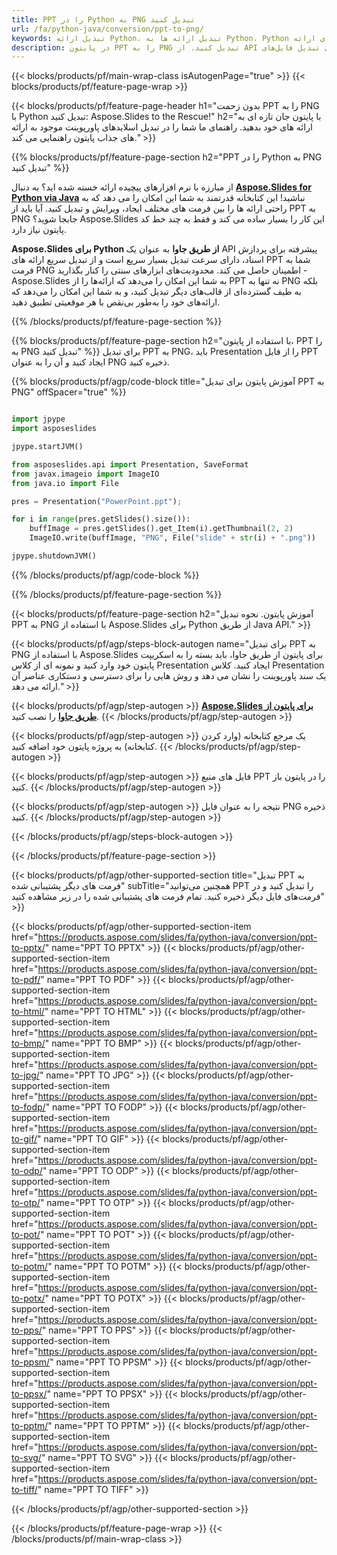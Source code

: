 ```yaml
---
title: PPT را در Python به PNG تبدیل کنید
url: /fa/python-java/conversion/ppt-to-png/
keywords: تبدیل ارائه Python، تبدیل ارائه ها به Python، Python برای ارائه، Aspose.Slides Python، تبدیل PPT به PNG، کتابخانه ارائه Python
description: در پایتون PPT را به PNG تبدیل کنید. از API کتابخانه پایتون برای تبدیل فایل‌های PPT به PNG استفاده کنید.
---
```


{{< blocks/products/pf/main-wrap-class isAutogenPage="true" >}}
{{< blocks/products/pf/feature-page-wrap >}}

{{< blocks/products/pf/feature-page-header h1="بدون زحمت PPT را به PNG با Python تبدیل کنید: Aspose.Slides to the Rescue!" h2="با پایتون جان تازه ای به ارائه های خود بدهید. راهنمای ما شما را در تبدیل اسلایدهای پاورپوینت موجود به ارائه های جذاب پایتون راهنمایی می کند." >}}

{{% blocks/products/pf/feature-page-section h2="PPT را در Python به PNG تبدیل کنید" %}}

از مبارزه با نرم افزارهای پیچیده ارائه خسته شده اید؟ به دنبال [**Aspose.Slides for Python via Java**](https://products.aspose.com/slides/fa/python-java/) نباشید! این کتابخانه قدرتمند به شما این امکان را می دهد که به راحتی ارائه ها را بین فرمت های مختلف ایجاد، ویرایش و تبدیل کنید. آیا باید از PPT به PNG جابجا شوید؟ Aspose.Slides این کار را بسیار ساده می کند و فقط به چند خط کد پایتون نیاز دارد.

**Aspose.Slides برای Python از طریق جاوا** به عنوان یک API پیشرفته برای پردازش اسناد، دارای سرعت تبدیل بسیار سریع است و از تبدیل سریع ارائه های PPT شما به فرمت PNG اطمینان حاصل می کند. محدودیت‌های ابزارهای سنتی را کنار بگذارید - Aspose.Slides به شما این امکان را می‌دهد که ارائه‌ها را از PPT نه تنها به PNG بلکه به طیف گسترده‌ای از قالب‌های دیگر تبدیل کنید، و به شما این امکان را می‌دهد که ارائه‌های خود را به‌طور بی‌نقص با هر موقعیتی تطبیق دهید.

{{% /blocks/products/pf/feature-page-section %}}

{{% blocks/products/pf/feature-page-section  h2="با استفاده از پایتون، PPT را به PNG تبدیل کنید" %}}
برای تبدیل PPT به PNG، باید Presentation را از فایل PPT ایجاد کنید و آن را به عنوان PNG ذخیره کنید.

{{% blocks/products/pf/agp/code-block title="آموزش پایتون برای تبدیل PPT به PNG" offSpacer="true" %}}

```python

import jpype
import asposeslides

jpype.startJVM()

from asposeslides.api import Presentation, SaveFormat
from javax.imageio import ImageIO
from java.io import File

pres = Presentation("PowerPoint.ppt");

for i in range(pres.getSlides().size()):
    buffImage = pres.getSlides().get_Item(i).getThumbnail(2, 2)
    ImageIO.write(buffImage, "PNG", File("slide" + str(i) + ".png"))

jpype.shutdownJVM()
```


{{% /blocks/products/pf/agp/code-block %}}

{{% /blocks/products/pf/feature-page-section %}}

{{< blocks/products/pf/feature-page-section  h2="آموزش پایتون. نحوه تبدیل PPT به PNG با استفاده از Aspose.Slides برای Python از طریق Java API." >}}

{{< blocks/products/pf/agp/steps-block-autogen name="برای تبدیل PPT به PNG با استفاده از Aspose.Slides برای پایتون از طریق جاوا، باید بسته را به اسکریپت پایتون خود وارد کنید و نمونه ای از کلاس Presentation ایجاد کنید. کلاس Presentation یک سند پاورپوینت را نشان می دهد و روش هایی را برای دسترسی و دستکاری عناصر آن ارائه می دهد." >}}

{{< blocks/products/pf/agp/step-autogen >}}
[**Aspose.Slides برای پایتون از طریق جاوا**](https://products.aspose.com/slides/fa/python-java/) را نصب کنید.
{{< /blocks/products/pf/agp/step-autogen >}}

{{< blocks/products/pf/agp/step-autogen >}}
یک مرجع کتابخانه (وارد کردن کتابخانه) به پروژه پایتون خود اضافه کنید.
{{< /blocks/products/pf/agp/step-autogen >}}

{{< blocks/products/pf/agp/step-autogen >}}
فایل های منبع PPT را در پایتون باز کنید.
{{< /blocks/products/pf/agp/step-autogen >}}

{{< blocks/products/pf/agp/step-autogen >}}
نتیجه را به عنوان فایل PNG ذخیره کنید.
{{< /blocks/products/pf/agp/step-autogen >}}

{{< /blocks/products/pf/agp/steps-block-autogen >}}

{{< /blocks/products/pf/feature-page-section >}}

{{< blocks/products/pf/agp/other-supported-section title="تبدیل PPT به فرمت های دیگر پشتیبانی شده" subTitle="همچنین می‌توانید PPT را تبدیل کنید و در فرمت‌های فایل دیگر ذخیره کنید. تمام فرمت های پشتیبانی شده را در زیر مشاهده کنید" >}}

{{< blocks/products/pf/agp/other-supported-section-item href="https://products.aspose.com/slides/fa/python-java/conversion/ppt-to-pptx/" name="PPT TO PPTX" >}}
{{< blocks/products/pf/agp/other-supported-section-item href="https://products.aspose.com/slides/fa/python-java/conversion/ppt-to-pdf/" name="PPT TO PDF" >}}
{{< blocks/products/pf/agp/other-supported-section-item href="https://products.aspose.com/slides/fa/python-java/conversion/ppt-to-html/" name="PPT TO HTML" >}}
{{< blocks/products/pf/agp/other-supported-section-item href="https://products.aspose.com/slides/fa/python-java/conversion/ppt-to-bmp/" name="PPT TO BMP" >}}
{{< blocks/products/pf/agp/other-supported-section-item href="https://products.aspose.com/slides/fa/python-java/conversion/ppt-to-jpg/" name="PPT TO JPG" >}}
{{< blocks/products/pf/agp/other-supported-section-item href="https://products.aspose.com/slides/fa/python-java/conversion/ppt-to-fodp/" name="PPT TO FODP" >}}
{{< blocks/products/pf/agp/other-supported-section-item href="https://products.aspose.com/slides/fa/python-java/conversion/ppt-to-gif/" name="PPT TO GIF" >}}
{{< blocks/products/pf/agp/other-supported-section-item href="https://products.aspose.com/slides/fa/python-java/conversion/ppt-to-odp/" name="PPT TO ODP" >}}
{{< blocks/products/pf/agp/other-supported-section-item href="https://products.aspose.com/slides/fa/python-java/conversion/ppt-to-otp/" name="PPT TO OTP" >}}
{{< blocks/products/pf/agp/other-supported-section-item href="https://products.aspose.com/slides/fa/python-java/conversion/ppt-to-pot/" name="PPT TO POT" >}}
{{< blocks/products/pf/agp/other-supported-section-item href="https://products.aspose.com/slides/fa/python-java/conversion/ppt-to-potm/" name="PPT TO POTM" >}}
{{< blocks/products/pf/agp/other-supported-section-item href="https://products.aspose.com/slides/fa/python-java/conversion/ppt-to-potx/" name="PPT TO POTX" >}}
{{< blocks/products/pf/agp/other-supported-section-item href="https://products.aspose.com/slides/fa/python-java/conversion/ppt-to-pps/" name="PPT TO PPS" >}}
{{< blocks/products/pf/agp/other-supported-section-item href="https://products.aspose.com/slides/fa/python-java/conversion/ppt-to-ppsm/" name="PPT TO PPSM" >}}
{{< blocks/products/pf/agp/other-supported-section-item href="https://products.aspose.com/slides/fa/python-java/conversion/ppt-to-ppsx/" name="PPT TO PPSX" >}}
{{< blocks/products/pf/agp/other-supported-section-item href="https://products.aspose.com/slides/fa/python-java/conversion/ppt-to-pptm/" name="PPT TO PPTM" >}}
{{< blocks/products/pf/agp/other-supported-section-item href="https://products.aspose.com/slides/fa/python-java/conversion/ppt-to-svg/" name="PPT TO SVG" >}}
{{< blocks/products/pf/agp/other-supported-section-item href="https://products.aspose.com/slides/fa/python-java/conversion/ppt-to-tiff/" name="PPT TO TIFF" >}}


{{< /blocks/products/pf/agp/other-supported-section >}}

{{< /blocks/products/pf/feature-page-wrap >}}
{{< /blocks/products/pf/main-wrap-class >}}